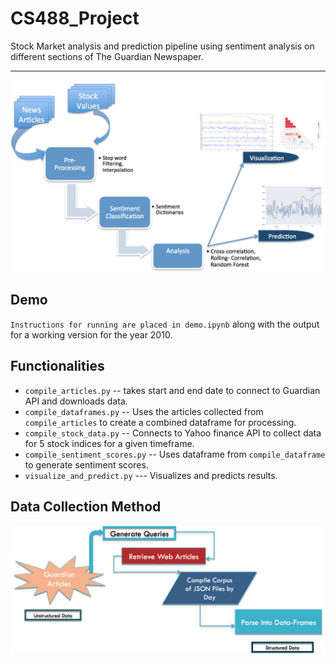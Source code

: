 # CS488_Project
Stock Market analysis and prediction pipeline using sentiment analysis on different sections of The Guardian Newspaper. 


---
![Architecture Diagram](software_architecture.png?raw=true "Architecture Diagram")



## Demo

`Instructions for running are placed in demo.ipynb` along with the output for a working version for the year 2010. 


## Functionalities

* `compile_articles.py` -- takes start and end date to connect to Guardian API and downloads data. 
* `compile_dataframes.py` -- Uses the articles collected from `compile_articles` to create a combined dataframe for processing.
* `compile_stock_data.py` --  Connects to Yahoo finance API to collect data for 5 stock indices for a given timeframe.
* `compile_sentiment_scores.py` -- Uses dataframe from `compile_dataframe` to generate sentiment scores. 
* `visualize_and_predict.py` --- Visualizes and predicts results. 

## Data Collection Method

![Data Collection](data_collection.png?raw=true "Data Collection Method")